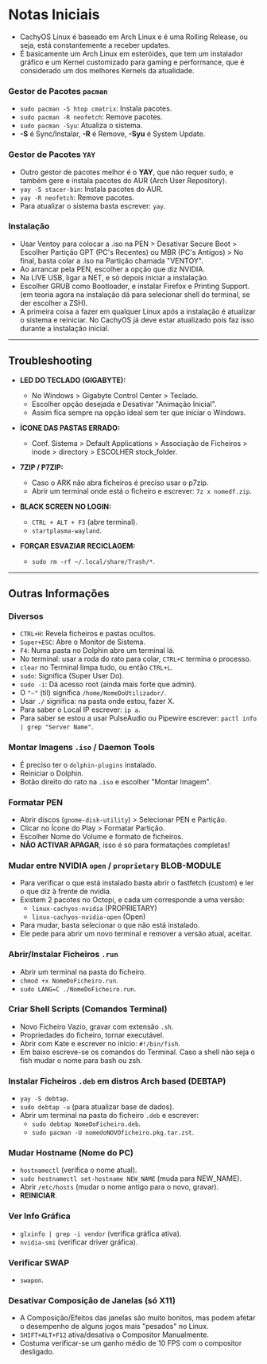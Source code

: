 # Notas Iniciais

- CachyOS Linux é baseado em Arch Linux e é uma Rolling Release, ou seja, está constantemente a receber updates.
- É basicamente um Arch Linux em esteróides, que tem um instalador gráfico e um Kernel customizado para gaming e performance, que é considerado um dos melhores Kernels da atualidade.

### Gestor de Pacotes `pacman`
- `sudo pacman -S htop cmatrix`: Instala pacotes.
- `sudo pacman -R neofetch`: Remove pacotes.
- `sudo pacman -Syu`: Atualiza o sistema.
- **-S** é Sync/Instalar, **-R** é Remove, **-Syu** é System Update.

### Gestor de Pacotes `YAY`
- Outro gestor de pacotes melhor é o **YAY**, que não requer sudo, e também gere e instala pacotes do AUR (Arch User Repository).
- `yay -S stacer-bin`: Instala pacotes do AUR.
- `yay -R neofetch`: Remove pacotes.
- Para atualizar o sistema basta escrever: `yay`.

### Instalação
- Usar Ventoy para colocar a .iso na PEN > Desativar Secure Boot > Escolher Partição GPT (PC's Recentes) ou MBR (PC's Antigos) > No final, basta colar a .iso na Partição chamada "VENTOY".
- Ao arrancar pela PEN, escolher a opção que diz NVIDIA.
- Na LIVE USB, ligar a NET, e só depois iniciar a instalação.
- Escolher GRUB como Bootloader, e instalar Firefox e Printing Support. (em teoria agora na instalação dá para selecionar shell do terminal, se der escolher a ZSH).
- A primeira coisa a fazer em qualquer Linux após a instalação é atualizar o sistema e reiniciar. No CachyOS já deve estar atualizado pois faz isso durante a instalação inicial.

---

## Troubleshooting

- **LED DO TECLADO (GIGABYTE):**
  - No Windows > Gigabyte Control Center > Teclado.
  - Escolher opção desejada e Desativar "Animação Inicial".
  - Assim fica sempre na opção ideal sem ter que iniciar o Windows.

- **ÍCONE DAS PASTAS ERRADO:**
  - Conf. Sistema > Default Applications > Associação de Ficheiros > inode > directory > ESCOLHER stock_folder.

- **7ZIP / P7ZIP:**
  - Caso o ARK não abra ficheiros é preciso usar o p7zip.
  - Abrir um terminal onde está o ficheiro e escrever: `7z x nomedf.zip`.

- **BLACK SCREEN NO LOGIN:**
  - `CTRL + ALT + F3` (abre terminal).
  - `startplasma-wayland`.

- **FORÇAR ESVAZIAR RECICLAGEM:**
  - `sudo rm -rf ~/.local/share/Trash/*`.

---

## Outras Informações

### Diversos
- `CTRL+H`: Revela ficheiros e pastas ocultos.
- `Super+ESC`: Abre o Monitor de Sistema.
- `F4`: Numa pasta no Dolphin abre um terminal lá.
- No terminal: usar a roda do rato para colar, `CTRL+C` termina o processo.
- `clear` no Terminal limpa tudo, ou então `CTRL+L`.
- `sudo`: Significa (Super User Do).
- `sudo -i`: Dá acesso root (ainda mais forte que admin).
- O `"~"` (til) significa `/home/NomeDoUtilizador/`.
- Usar `./` significa: na pasta onde estou, fazer X.
- Para saber o Local IP escrever: `ip a`.
- Para saber se estou a usar PulseAudio ou Pipewire escrever: `pactl info | grep "Server Name"`.

### Montar Imagens `.iso` / Daemon Tools
- É preciso ter o `dolphin-plugins` instalado.
- Reiniciar o Dolphin.
- Botão direito do rato na `.iso` e escolher "Montar Imagem".

### Formatar PEN
- Abrir discos (`gnome-disk-utility`) > Selecionar PEN e Partição.
- Clicar no Ícone do Play > Formatar Partição.
- Escolher Nome do Volume e formato de ficheiros.
- **NÃO ACTIVAR APAGAR**, isso é só para formatações completas!

### Mudar entre NVIDIA `open` / `proprietary` BLOB-MODULE
- Para verificar o que está instalado basta abrir o fastfetch (custom) e ler o que diz à frente de nvidia.
- Existem 2 pacotes no Octopi, e cada um corresponde a uma versão:
  - `linux-cachyos-nvidia` (PROPRIETARY)
  - `linux-cachyos-nvidia-open` (Open)
- Para mudar, basta selecionar o que não está instalado.
- Ele pede para abrir um novo terminal e remover a versão atual, aceitar.

### Abrir/Instalar Ficheiros `.run`
- Abrir um terminal na pasta do ficheiro.
- `chmod +x NomeDoFicheiro.run`.
- `sudo LANG=C ./NomeDoFicheiro.run`.

### Criar Shell Scripts (Comandos Terminal)
- Novo Ficheiro Vazio, gravar com extensão `.sh`.
- Propriedades do ficheiro, tornar executável.
- Abrir com Kate e escrever no início: `#!/bin/fish`.
- Em baixo escreve-se os comandos do Terminal. Caso a shell não seja o fish mudar o nome para bash ou zsh.

### Instalar Ficheiros `.deb` em distros Arch based (DEBTAP)
- `yay -S debtap`.
- `sudo debtap -u` (para atualizar base de dados).
- Abrir um terminal na pasta do ficheiro `.deb` e escrever:
  - `sudo debtap NomeDoFicheiro.deb`.
  - `sudo pacman -U nomedoNOVOficheiro.pkg.tar.zst`.

### Mudar Hostname (Nome do PC)
- `hostnamectl` (verifica o nome atual).
- `sudo hostnamectl set-hostname NEW_NAME` (muda para NEW_NAME).
- Abrir `/etc/hosts` (mudar o nome antigo para o novo, gravar).
- **REINICIAR**.

### Ver Info Gráfica
- `glxinfo | grep -i vendor` (verifica gráfica ativa).
- `nvidia-smi` (verificar driver gráfica).

### Verificar SWAP
- `swapon`.

### Desativar Composição de Janelas (só X11)
- A Composição/Efeitos das janelas são muito bonitos, mas podem afetar o desempenho de alguns jogos mais "pesados" no Linux.
- `SHIFT+ALT+F12` ativa/desativa o Compositor Manualmente.
- Costuma verificar-se um ganho médio de 10 FPS com o compositor desligado.
